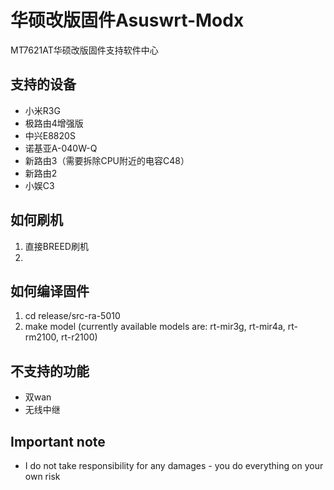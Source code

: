 # 华硕改版固件Asuswrt-Modx
MT7621AT华硕改版固件支持软件中心

## 支持的设备
- 小米R3G
- 极路由4增强版
- 中兴E8820S
- 诺基亚A-040W-Q
- 新路由3（需要拆除CPU附近的电容C48）
- 新路由2
- 小娱C3

## 如何刷机
1. 直接BREED刷机
2. 

## 如何编译固件
1. cd release/src-ra-5010
2. make model (currently available models are: rt-mir3g, rt-mir4a, rt-rm2100, rt-r2100)

## 不支持的功能
- 双wan
- 无线中继

## Important note
- I do not take responsibility for any damages - you do everything on your own risk
